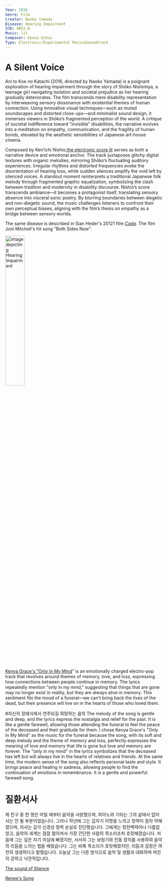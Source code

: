 ```yaml
---
Year: 2016
Genre: Film
Creator: Naoko Yamada
Disease: Hearing Impairment
ICD: AB53.0
Music: lit
Composer: Kenso Ushio
Type: Electronic/Experimental Music&Soundtrack
---
```


# A Silent Voice

Ani to Koe no Katachi (2016, directed by Naoko Yamada) is a poignant exploration of hearing impairment through the story of Shōko Nishimiya, a teenage girl navigating isolation and societal prejudice as her hearing gradually deteriorates. The film transcends mere disability representation by interweaving sensory dissonance with existential themes of human connection. Using innovative visual techniques—such as muted soundscapes and distorted close-ups—and minimalist sound design, it immerses viewers in Shōko’s fragmented perception of the world. A critique of societal indifference toward "invisible" disabilities, the narrative evolves into a meditation on empathy, communication, and the fragility of human bonds, elevated by the aesthetic sensibilities of Japanese art-house cinema.


Composed by Ken’ichi Nishio,[the electronic score lit](https://youtu.be/a57-KveTE84?si=t51QHNqHoZQroGCl) serves as both a narrative device and emotional anchor. The track juxtaposes glitchy digital textures with organic melodies, mirroring Shōko’s fluctuating auditory experiences. Irregular rhythms and distorted frequencies evoke the disorientation of hearing loss, while sudden silences amplify the void left by silenced voices. A standout moment reinterprets a traditional Japanese folk melody through fragmented graphic equalization, symbolizing the clash between tradition and modernity in disability discourse. Nishio’s score transcends ambiance—it becomes a protagonist itself, translating sensory absence into visceral sonic poetry. By blurring boundaries between diegetic and non-diegetic sound, the music challenges listeners to confront their own perceptual biases, aligning with the film’s thesis on empathy as a bridge between sensory worlds.

The same disease is described in Sian Heder's 20121 film [*Coda*](yu_taehee.md). The film Joni Mitchell's hit song "Both Sides Now".

<img src="./jin_guangxin_img.JPG" alt="image depicting Hearing Impairment" style="width: 35%;" />

[Kenya Grace's "Only In My Mind](https://youtu.be/tqpqOzuRSks?si=NJSzV9NSQELlMWb5)" is an emotionally charged electro-pop track that revolves around themes of memory, love, and loss, expressing how connections between people continue in memory. The lyrics repeatedly mention "only in my mind," suggesting that things that are gone may no longer exist in reality, but they are always alive in memory. This sentiment fits the mood of a funeral—we can't bring back the lives of the dead, but their presence will live on in the hearts of those who loved them.

#자신의 장례식에서 연주되길 희망하는 음악
The melody of the song is gentle and deep, and the lyrics express the nostalgia and relief for the past. It is like a gentle farewell, allowing those attending the funeral to feel the peace of the deceased and their gratitude for them. I chose Kenya Grace's "Only In My Mind" as the music for the funeral because the song, with its soft and deep melody and the theme of memory and loss, perfectly expresses the meaning of love and memory that life is gone but love and memory are forever. The "only in my mind" in the lyrics symbolizes that the deceased has left but will always live in the hearts of relatives and friends. At the same time, the modern sense of the song also reflects personal taste and style. It brings peace and healing in sadness, allowing people to find the continuation of emotions in remembrance. It is a gentle and powerful farewell song.

# 질환서사
제 친구 중 한 명은 어릴 때부터 음악을 사랑했으며, 피아노와 기타는 그의 삶에서 없어서는 안 될 부분이었습니다. 그러나 작년에 그는 갑자기 이명을 느끼고 청력이 점차 약해졌으며, 의사는 감각 신경성 청력 손실로 진단했습니다. 그에게는 청천벽력이나 다름없었고, 음악의 세계는 점점 멀어져서 가장 간단한 사람의 목소리조차 흐릿해졌습니다. 처음에 그는 깊은 자기 의심에 빠졌지만, 서서히 그는 보청기와 진동 장치를 사용하여 음악의 리듬을 느끼는 법을 배웠습니다. 그는 비록 목소리가 흐릿해졌지만, 리듬과 감정은 여전히 생생하다고 말했습니다. 오늘날 그는 다른 방식으로 음악 및 생활과 대화하며 여전히 강하고 낙관적입니다.

[The sound of Slience](https://youtu.be/NAEppFUWLfc?si=mQHljAAuWSadoZYZ)

[Renee's Song](https://youtu.be/u7dsGzJcNzA?si=fnwvdIKH7CxkjAYF
)
